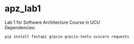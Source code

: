 # apz_lab1

Lab 1 for Software Architecture Course in UCU<br>
Dependencies:<br>
```
pip install fastapi grpcio grpcio-tools uvicorn requests
```
